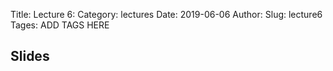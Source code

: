 Title: Lecture 6:
Category: lectures
Date: 2019-06-06
Author: 
Slug: lecture6
Tages: ADD TAGS HERE


## Slides
<!-- - [PDF | Lecture 1: Description]({attach}presentation/Lecture1_Data.pdf) -->